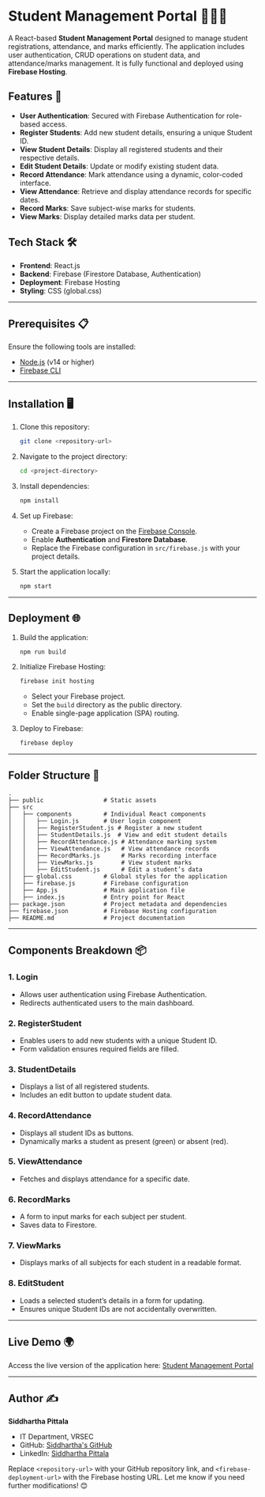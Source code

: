# Student Management Portal 🧑🏼‍🎓

A React-based **Student Management Portal** designed to manage student registrations, attendance, and marks efficiently. The application includes user authentication, CRUD operations on student data, and attendance/marks management. It is fully functional and deployed using **Firebase Hosting**.

## Features 🚀
- **User Authentication**: Secured with Firebase Authentication for role-based access.
- **Register Students**: Add new student details, ensuring a unique Student ID.
- **View Student Details**: Display all registered students and their respective details.
- **Edit Student Details**: Update or modify existing student data.
- **Record Attendance**: Mark attendance using a dynamic, color-coded interface.
- **View Attendance**: Retrieve and display attendance records for specific dates.
- **Record Marks**: Save subject-wise marks for students.
- **View Marks**: Display detailed marks data per student.

## Tech Stack 🛠️
- **Frontend**: React.js
- **Backend**: Firebase (Firestore Database, Authentication)
- **Deployment**: Firebase Hosting
- **Styling**: CSS (global.css)

---

## Prerequisites 📋
Ensure the following tools are installed:
- [Node.js](https://nodejs.org/) (v14 or higher)
- [Firebase CLI](https://firebase.google.com/docs/cli)

---

## Installation 🖥️

1. Clone this repository:
   ```bash
   git clone <repository-url>
   ```
2. Navigate to the project directory:
   ```bash
   cd <project-directory>
   ```
3. Install dependencies:
   ```bash
   npm install
   ```
4. Set up Firebase:
   - Create a Firebase project on the [Firebase Console](https://console.firebase.google.com/).
   - Enable **Authentication** and **Firestore Database**.
   - Replace the Firebase configuration in `src/firebase.js` with your project details.

5. Start the application locally:
   ```bash
   npm start
   ```

---

## Deployment 🌐

1. Build the application:
   ```bash
   npm run build
   ```
2. Initialize Firebase Hosting:
   ```bash
   firebase init hosting
   ```
   - Select your Firebase project.
   - Set the `build` directory as the public directory.
   - Enable single-page application (SPA) routing.

3. Deploy to Firebase:
   ```bash
   firebase deploy
   ```

---

## Folder Structure 📂
```
.
├── public                 # Static assets
├── src
│   ├── components         # Individual React components
│   │   ├── Login.js       # User login component
│   │   ├── RegisterStudent.js # Register a new student
│   │   ├── StudentDetails.js  # View and edit student details
│   │   ├── RecordAttendance.js # Attendance marking system
│   │   ├── ViewAttendance.js   # View attendance records
│   │   ├── RecordMarks.js      # Marks recording interface
│   │   ├── ViewMarks.js        # View student marks
│   │   ├── EditStudent.js      # Edit a student’s data
│   ├── global.css         # Global styles for the application
│   ├── firebase.js        # Firebase configuration
│   ├── App.js             # Main application file
│   ├── index.js           # Entry point for React
├── package.json           # Project metadata and dependencies
├── firebase.json          # Firebase Hosting configuration
├── README.md              # Project documentation
```

---

## Components Breakdown 📦

### 1. **Login**  
   - Allows user authentication using Firebase Authentication.  
   - Redirects authenticated users to the main dashboard.  

### 2. **RegisterStudent**  
   - Enables users to add new students with a unique Student ID.  
   - Form validation ensures required fields are filled.  

### 3. **StudentDetails**  
   - Displays a list of all registered students.  
   - Includes an edit button to update student data.  

### 4. **RecordAttendance**  
   - Displays all student IDs as buttons.  
   - Dynamically marks a student as present (green) or absent (red).  

### 5. **ViewAttendance**  
   - Fetches and displays attendance for a specific date.  

### 6. **RecordMarks**  
   - A form to input marks for each subject per student.  
   - Saves data to Firestore.  

### 7. **ViewMarks**  
   - Displays marks of all subjects for each student in a readable format.  

### 8. **EditStudent**  
   - Loads a selected student’s details in a form for updating.  
   - Ensures unique Student IDs are not accidentally overwritten.

---

## Live Demo 🌍
Access the live version of the application here: [Student Management Portal](<firebase-deployment-url>)

---

## Author ✍️

**Siddhartha Pittala**  
- IT Department, VRSEC  
- GitHub: [Siddhartha's GitHub](https://github.com/<your-github-username>)  
- LinkedIn: [Siddhartha Pittala](https://www.linkedin.com/in/<your-linkedin-username>)  

Replace `<repository-url>` with your GitHub repository link, and `<firebase-deployment-url>` with the Firebase hosting URL. Let me know if you need further modifications! 😊
